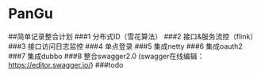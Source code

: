 # PanGu
##简单记录整合计划
###1 分布式ID（雪花算法）
###2 接口&服务流控（flink）
###3 接口访问日志监控
###4 单点登录
###5 集成netty
###6 集成oauth2
###7 集成dubbo
###8 整合swagger2.0 (swagger在线编辑：https://editor.swagger.io/)
###todo